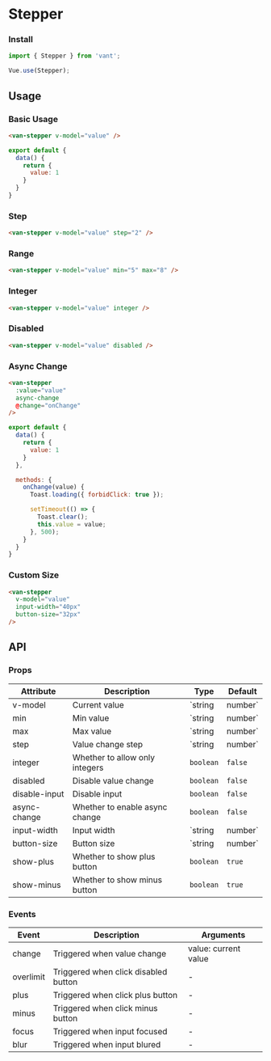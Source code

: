 # Stepper

### Install

``` javascript
import { Stepper } from 'vant';

Vue.use(Stepper);
```

## Usage

### Basic Usage

```html
<van-stepper v-model="value" />
```

```javascript
export default {
  data() {
    return {
      value: 1
    }
  }
}
```

### Step

```html
<van-stepper v-model="value" step="2" />
```

### Range

```html
<van-stepper v-model="value" min="5" max="8" />
```

### Integer

```html
<van-stepper v-model="value" integer />
```

### Disabled

```html
<van-stepper v-model="value" disabled />
```

### Async Change

```html
<van-stepper
  :value="value"
  async-change
  @change="onChange"
/>
```

```javascript
export default {
  data() {
    return {
      value: 1
    }
  },

  methods: {
    onChange(value) {
      Toast.loading({ forbidClick: true });

      setTimeout(() => {
        Toast.clear();
        this.value = value;
      }, 500);
    }
  }
}
```

### Custom Size

```html
<van-stepper
  v-model="value"
  input-width="40px"
  button-size="32px"
/>
```

## API

### Props

| Attribute | Description | Type | Default |
|------|------|------|------|
| v-model | Current value | `string | number` | Min value |
| min | Min value | `string | number` | `1` |
| max | Max value | `string | number` | - |
| step | Value change step | `string | number` | `1` |
| integer | Whether to allow only integers | `boolean` | `false` |
| disabled | Disable value change | `boolean` | `false` |
| disable-input | Disable input | `boolean` | `false` |
| async-change | Whether to enable async change | `boolean` | `false` | - |
| input-width | Input width | `string | number` | `32px` |
| button-size | Button size | `string | number` | `28px` |
| show-plus | Whether to show plus button | `boolean` | `true` |
| show-minus | Whether to show minus button | `boolean` | `true` |

### Events

| Event | Description | Arguments |
|------|------|------|
| change | Triggered when value change | value: current value |
| overlimit | Triggered when click disabled button | - |
| plus | Triggered when click plus button | - |
| minus | Triggered when click minus button | - |
| focus | Triggered when input focused | - |
| blur | Triggered when input blured | - |

